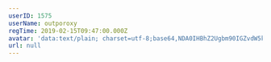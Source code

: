 ```yaml
---
userID: 1575
userName: outporoxy
regTime: 2019-02-15T09:47:00.000Z
avatar: 'data:text/plain; charset=utf-8;base64,NDA0IHBhZ2Ugbm90IGZvdW5kCg=='
url: null
---
```



